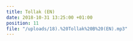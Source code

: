 ```yaml
---
title: Tollak (EN)
date: 2018-10-31 13:25:00 +01:00
position: 11
file: "/uploads/18).%20Tollak%20B%20(EN).mp3"
---
```


